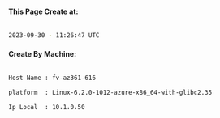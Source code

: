 
   
#### This Page Create at:

```bash

2023-09-30 - 11:26:47 UTC

```

#### Create By Machine:

```bash

Host Name : fv-az361-616

platform  : Linux-6.2.0-1012-azure-x86_64-with-glibc2.35

Ip Local  : 10.1.0.50

```

